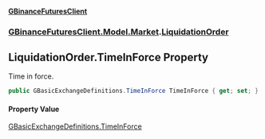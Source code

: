 #### [GBinanceFuturesClient](./index.md 'index')
### [GBinanceFuturesClient.Model.Market](./GBinanceFuturesClient-Model-Market.md 'GBinanceFuturesClient.Model.Market').[LiquidationOrder](./GBinanceFuturesClient-Model-Market-LiquidationOrder.md 'GBinanceFuturesClient.Model.Market.LiquidationOrder')
## LiquidationOrder.TimeInForce Property
Time in force.  
```csharp
public GBasicExchangeDefinitions.TimeInForce TimeInForce { get; set; }
```
#### Property Value
[GBasicExchangeDefinitions.TimeInForce](https://docs.microsoft.com/en-us/dotnet/api/GBasicExchangeDefinitions.TimeInForce 'GBasicExchangeDefinitions.TimeInForce')  
